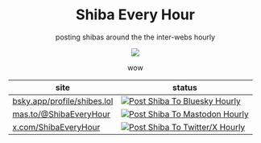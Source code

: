 <div align="center">

<h1> Shiba Every Hour </h1>

<p>posting shibas around the the inter-webs hourly</p> 
  
<img src="https://user-images.githubusercontent.com/18376481/90677906-ed53a180-e255-11ea-9df6-a2f6a59f0154.png">
  
<p>wow</p>

| site                                                                              | status                                                                                                                                                                                                                       |
| --------------------------------------------------------------------------------- | ---------------------------------------------------------------------------------------------------------------------------------------------------------------------------------------------------------------------------- |
| [bsky.app/profile/shibes.lol](https://bsky.app/profile/shibes.lol)                | [![Post Shiba To Bluesky Hourly](https://github.com/chiubaca/shiba-every-hour/actions/workflows/post-shibe-bluesky.yml/badge.svg)](https://github.com/chiubaca/shiba-every-hour/actions/workflows/post-shibe-bluesky.yml)    |
| [mas.to/@ShibaEveryHour](https://mas.to/@ShibaEveryHour)                          | [![Post Shiba To Mastodon Hourly](https://github.com/chiubaca/shiba-every-hour/actions/workflows/post-shibe-mastodon.yml/badge.svg)](https://github.com/chiubaca/shiba-every-hour/actions/workflows/post-shibe-mastodon.yml) |
| [x.com/ShibaEveryHour](https://x.com/ShibaEveryHour)                              | [![Post Shiba To Twitter/X Hourly](https://github.com/chiubaca/shiba-every-hour/actions/workflows/post-shibe-twitter.yml/badge.svg)](https://github.com/chiubaca/shiba-every-hour/actions/workflows/post-shibe-twitter.yml)  |

</div>
  
